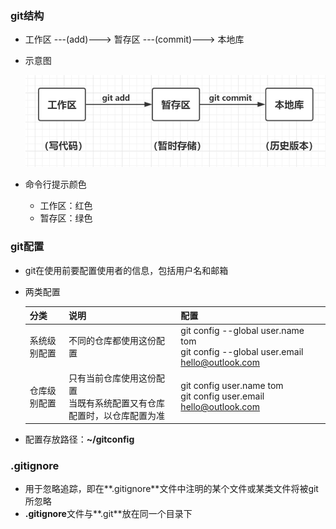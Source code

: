 ### git结构

* 工作区 ---(add)---> 暂存区 ---(commit)---> 本地库

* 示意图

  ![](./images/git-region.png)

* 命令行提示颜色
  * 工作区：红色
  * 暂存区：绿色




### git配置

* git在使用前要配置使用者的信息，包括用户名和邮箱

* 两类配置

  | 分类         | 说明                                                         | 配置                                                         |
  | ------------ | ------------------------------------------------------------ | ------------------------------------------------------------ |
  | 系统级别配置 | 不同的仓库都使用这份配置                                     | git config --global user.name tom<br />git config --global user.email hello@outlook.com |
  | 仓库级别配置 | 只有当前仓库使用这份配置<br />当既有系统配置又有仓库配置时，以仓库配置为准 | git config user.name tom<br />git config user.email hello@outlook.com |

* 配置存放路径：**~/gitconfig**



### .gitignore

* 用于忽略追踪，即在**.gitignore**文件中注明的某个文件或某类文件将被git所忽略
* **.gitignore**文件与**.git**放在同一个目录下